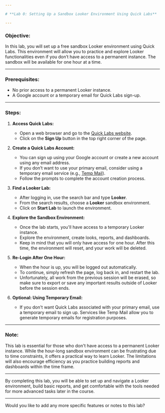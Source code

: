 ```yaml
---

# **Lab 0: Setting Up a Sandbox Looker Environment Using Quick Labs**

---
```


### **Objective:**
In this lab, you will set up a free sandbox Looker environment using Quick Labs. This environment will allow you to practice and explore Looker functionalities even if you don’t have access to a permanent instance. The sandbox will be available for one hour at a time.

---

### **Prerequisites:**
- No prior access to a permanent Looker instance.
- A Google account or a temporary email for Quick Labs sign-up.

---

### **Steps:**

1. **Access Quick Labs:**
   - Open a web browser and go to the [Quick Labs website](https://www.qwiklabs.com/).
   - Click on the **Sign Up** button in the top right corner of the page.

2. **Create a Quick Labs Account:**
   - You can sign up using your Google account or create a new account using any email address.
   - If you don’t want to use your primary email, consider using a temporary email service (e.g., [Temp Mail](https://temp-mail.org/)).
   - Follow the prompts to complete the account creation process.

3. **Find a Looker Lab:**
   - After logging in, use the search bar and type **Looker**.
   - From the search results, choose a **Looker** sandbox environment.
   - Click on **Start Lab** to launch the environment.

4. **Explore the Sandbox Environment:**
   - Once the lab starts, you'll have access to a temporary Looker instance.
   - Explore the environment, create looks, reports, and dashboards.
   - Keep in mind that you will only have access for one hour. After this time, the environment will reset, and your work will be deleted.

5. **Re-Login After One Hour:**
   - When the hour is up, you will be logged out automatically.
   - To continue, simply refresh the page, log back in, and restart the lab.
   - Unfortunately, all work from the previous session will be erased, so make sure to export or save any important results outside of Looker before the session ends.

6. **Optional: Using Temporary Email:**
   - If you don't want Quick Labs associated with your primary email, use a temporary email to sign up. Services like Temp Mail allow you to generate temporary emails for registration purposes.

---

### **Note:**
This lab is essential for those who don't have access to a permanent Looker instance. While the hour-long sandbox environment can be frustrating due to time constraints, it offers a practical way to learn Looker. The limitations will also encourage efficiency as you practice building reports and dashboards within the time frame.

---

By completing this lab, you will be able to set up and navigate a Looker environment, build basic reports, and get comfortable with the tools needed for more advanced tasks later in the course.

---

Would you like to add any more specific features or notes to this lab?
